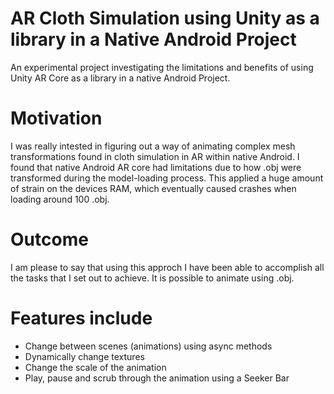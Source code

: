 # AR Cloth Simulation using Unity as a library in a Native Android Project
An experimental project investigating the limitations and benefits of using Unity AR Core as a library in a native Android Project.

# Motivation
I was really intested in figuring out a way of animating complex mesh transformations found in cloth simulation in AR within native Android. I found that native Android AR core had limitations due to how .obj were transformed during the model-loading process. This applied a huge amount of strain on the devices RAM, which eventually caused crashes when loading around 100 .obj.

# Outcome
I am please to say that using this approch I have been able to accomplish all the tasks that I set out to achieve. It is possible to animate using .obj.  

# Features include
- Change between scenes (animations) using async methods 
- Dynamically change textures 
- Change the scale of the animation 
- Play, pause and scrub through the animation using a Seeker Bar
